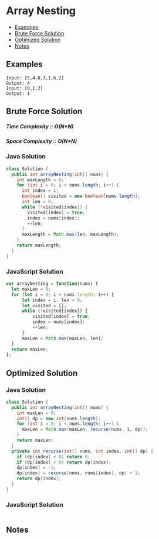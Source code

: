 # Array Nesting
* [Examples](#example)
* [Brute Force Solution](#bruteforce)
* [Optimized Solution](#optimized)
* [Notes](#notes)

<a id="example"></a>
## Examples
```
Input: [5,4,0,3,1,6,2]
Output: 4
Input: [0,1,2]
Output: 1
```
<a id="bruteforce"></a>
## Brute Force Solution
##### Time Complexity :: O(N*N)
##### Space Complexity :: O(N*N)
### Java Solution
```java
class Solution {
  public int arrayNesting(int[] nums) {
    int maxLength = 0;
    for (int i = 0; i < nums.length; i++) {
      int index = i;
      boolean[] visited = new boolean[nums.length];
      int len = 0;
      while (!visited[index]) {
        visited[index] = true;
        index = nums[index];
        ++len;
      }
      maxLength = Math.max(len, maxLength);
    }
    return maxLength;
  }
}
```
### JavaScript Solution
```javascript
var arrayNesting = function(nums) {
  let maxLen = 0;
  for (let i = 0; i < nums.length; i++) {
      let index = i, len = 0;
      let visited = [];
      while (!visited[index]) {
          visited[index] = true;
          index = nums[index];
          ++len;
      }
      maxLen = Math.max(maxLen, len);
  }
  return maxLen;
};
```
<a id="optimized"></a>
## Optimized Solution
### Java Solution
```java
class Solution {
  public int arrayNesting(int[] nums) {
    int maxLen = 0;
    int[] dp = new int[nums.length];
    for (int i = 0; i < nums.length; i++) {
      maxLen = Math.max(maxLen, recurse(nums, i, dp));
    }
    return maxLen;
  } 
  private int recurse(int[] nums, int index, int[] dp) {
    if (dp[index] < 0) return 0;
    if (dp[index] > 0) return dp[index];
    dp[index] = -1;
    dp[index] = recurse(nums, nums[index], dp) + 1;
    return dp[index];
  }
}
```
### JavaScript Solution
```javascript

```
<a id="notes"></a>
## Notes
